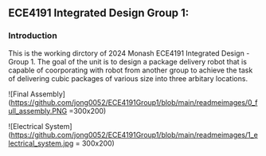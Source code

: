 ## ECE4191 Integrated Design Group 1:
### Introduction
This is the working dirctory of 2024 Monash ECE4191 Integrated Design - Group 1. The goal of the unit is to design a package delivery robot that is capable of coorporating with robot from another group to achieve the task of delivering cubic packages of various size into three arbitary locations. 

![Final Assembly](https://github.com/jong0052/ECE4191Group1/blob/main/readmeimages/0_full_assembly.PNG =300x200)

![Electrical System](https://github.com/jong0052/ECE4191Group1/blob/main/readmeimages/1_electrical_system.jpg = 300x200)


### 